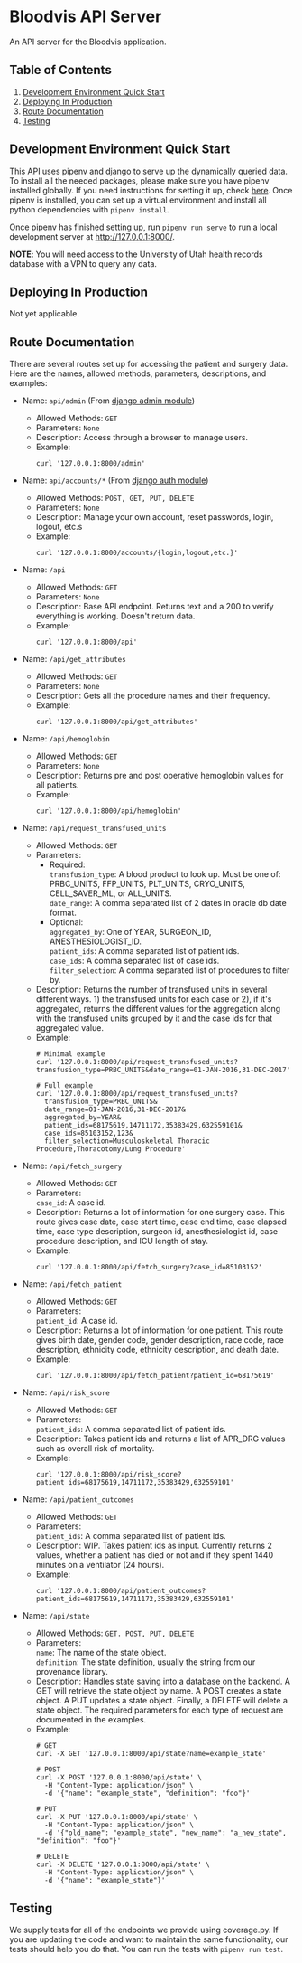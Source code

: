 # Bloodvis API Server

An API server for the Bloodvis application.

## Table of Contents

1. [Development Environment Quick Start](#development-environment-quick-start)
1. [Deploying In Production](#deploying-in-production)
1. [Route Documentation](#route-documentation)
1. [Testing](#testing)

## Development Environment Quick Start

This API uses pipenv and django to serve up the dynamically queried data. To install all the needed packages, please make sure you have pipenv installed globally.  If you need instructions for setting it up, check [here](https://pipenv.pypa.io/en/latest/install/#installing-pipenv). Once  pipenv is installed, you can set up a virtual environment and install all python dependencies with `pipenv install`.

Once pipenv has finished setting up, run `pipenv run serve` to run a local development server at http://127.0.0.1:8000/.

**NOTE**: You will need access to the University of Utah health records database with a VPN to query any data.

## Deploying In Production

Not yet applicable.

## Route Documentation 

There are several routes set up for accessing the patient and surgery data. Here are the names, allowed methods, parameters, descriptions, and examples:

- Name: `api/admin` (From [django admin module](https://docs.djangoproject.com/en/2.2/ref/contrib/admin/))
  - Allowed Methods: `GET`
  - Parameters: `None`
  - Description: Access through a browser to manage users.
  - Example:
    ```
    curl '127.0.0.1:8000/admin'
    ```

- Name: `api/accounts/*` (From [django auth module](https://docs.djangoproject.com/en/2.2/topics/auth/))
  - Allowed Methods: `POST, GET, PUT, DELETE` 
  - Parameters: `None`
  - Description: Manage your own account, reset passwords, login, logout, etc.s
  - Example:
    ```
    curl '127.0.0.1:8000/accounts/{login,logout,etc.}'
    ```

- Name: `/api` 
  - Allowed Methods: `GET`
  - Parameters: `None`
  - Description: Base API endpoint. Returns text and a 200 to verify everything is working. Doesn't return data.
  - Example:
    ```
    curl '127.0.0.1:8000/api'
    ```

- Name: `/api/get_attributes`
  - Allowed Methods: `GET`
  - Parameters: `None`
  - Description: Gets all the procedure names and their frequency.
  - Example:
    ```
    curl '127.0.0.1:8000/api/get_attributes'
    ```

- Name: `/api/hemoglobin`
  - Allowed Methods: `GET`
  - Parameters: `None`
  - Description: Returns pre and post operative hemoglobin values for all patients.
  - Example:
    ```
    curl '127.0.0.1:8000/api/hemoglobin'
    ```

- Name: `/api/request_transfused_units`
  - Allowed Methods: `GET`
  - Parameters:
    - Required:  
        `transfusion_type`: A blood product to look up. Must be one of: PRBC_UNITS, FFP_UNITS, PLT_UNITS, CRYO_UNITS, CELL_SAVER_ML, or ALL_UNITS.  
        `date_range`: A comma separated list of 2 dates in oracle db date format.
    - Optional:  
        `aggregated_by`: One of YEAR, SURGEON_ID, ANESTHESIOLOGIST_ID.  
        `patient_ids`: A comma separated list of patient ids.  
        `case_ids`: A comma separated list of case ids.  
        `filter_selection`: A comma separated list of procedures to filter by.
  - Description: Returns the number of transfused units in several different ways. 1) the transfused units for each case or 2), if it's aggregated, returns the different values for the aggregation along with the transfused units grouped by it and the case ids for that aggregated value.
  - Example:
    ```
    # Minimal example
    curl '127.0.0.1:8000/api/request_transfused_units?transfusion_type=PRBC_UNITS&date_range=01-JAN-2016,31-DEC-2017'
    
    # Full example
    curl '127.0.0.1:8000/api/request_transfused_units?
      transfusion_type=PRBC_UNITS&
      date_range=01-JAN-2016,31-DEC-2017&
      aggregated_by=YEAR&
      patient_ids=68175619,14711172,35383429,632559101&
      case_ids=85103152,123&
      filter_selection=Musculoskeletal Thoracic Procedure,Thoracotomy/Lung Procedure'
    ```

- Name: `/api/fetch_surgery`
  - Allowed Methods: `GET`
  - Parameters:  
    `case_id`: A case id.  
  - Description: Returns a lot of information for one surgery case. This route gives case date, case start time, case end time, case elapsed time, case type description, surgeon id, anesthesiologist id, case procedure description, and ICU length of stay.
  - Example:
    ```
    curl '127.0.0.1:8000/api/fetch_surgery?case_id=85103152'
    ```

- Name: `/api/fetch_patient`
  - Allowed Methods: `GET`
  - Parameters:  
    `patient_id`: A case id.  
  - Description: Returns a lot of information for one patient. This route gives birth date, gender code, gender description, race code, race description, ethnicity code, ethnicity description, and death date.
  - Example:
    ```
    curl '127.0.0.1:8000/api/fetch_patient?patient_id=68175619'
    ```

- Name: `/api/risk_score`
  - Allowed Methods: `GET`
  - Parameters:  
    `patient_ids`: A comma separated list of patient ids.  
  - Description: Takes patient ids and returns a list of APR_DRG values such as overall risk of mortality.
  - Example:
    ```
    curl '127.0.0.1:8000/api/risk_score?patient_ids=68175619,14711172,35383429,632559101'
    ```

- Name: `/api/patient_outcomes`
  - Allowed Methods: `GET`
  - Parameters:  
    `patient_ids`: A comma separated list of patient ids.  
  - Description: WIP. Takes patient ids as input. Currently returns 2 values, whether a patient has died or not and if they spent 1440 minutes on a ventilator (24 hours).
  - Example:
    ```
    curl '127.0.0.1:8000/api/patient_outcomes?patient_ids=68175619,14711172,35383429,632559101'
    ```

- Name: `/api/state`
  - Allowed Methods: `GET. POST, PUT, DELETE`
  - Parameters:  
    `name`: The name of the state object.  
    `definition`: The state definition, usually the string from our provenance library.
  - Description: Handles state saving into a database on the backend. A GET will retrieve the state object by name. A POST creates a state object. A PUT updates a state object. Finally, a DELETE will delete a state object. The required parameters for each type of request are documented in the examples.
  - Example:
    ```
    # GET
    curl -X GET '127.0.0.1:8000/api/state?name=example_state'

    # POST
    curl -X POST '127.0.0.1:8000/api/state' \ 
      -H "Content-Type: application/json" \
      -d '{"name": "example_state", "definition": "foo"}'
    
    # PUT
    curl -X PUT '127.0.0.1:8000/api/state' \ 
      -H "Content-Type: application/json" \
      -d '{"old_name": "example_state", "new_name": "a_new_state", "definition": "foo"}'
    
    # DELETE
    curl -X DELETE '127.0.0.1:8000/api/state' \ 
      -H "Content-Type: application/json" \
      -d '{"name": "example_state"}'
    ```

## Testing

We supply tests for all of the endpoints we provide using coverage.py. If you are updating the code and want to maintain the same functionality, our tests should help you do that. You can run the tests with `pipenv run test`.